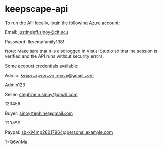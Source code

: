 # keepscape-api

To run the API locally, login the following Azure account:

Email: justinejeff.sinoy@cit.edu

Password: Ilovemyfamily138!

Note: Make sure that it is also logged in Visual Studio so that the session is verified and the API runs without security errors.

Some account credentials available:

Admin:
keepscape.ecommerce@gmail.com

Admin123

Seller:
stephine.n.sinoy@gmail.com

123456

Buyer:
sinoystephine@gmail.com

123456

Paypal:
sb-x94mp28017964@personal.example.com

1+Q6w)Ma
